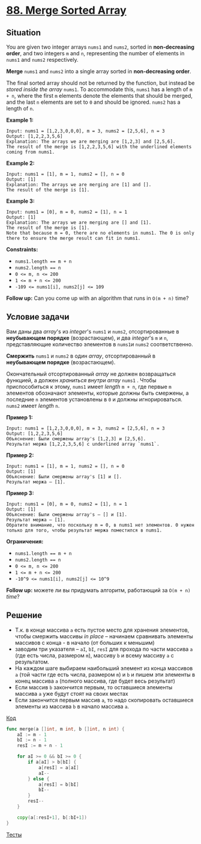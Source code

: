 # [88. Merge Sorted Array](https://leetcode.com/problems/merge-sorted-array/)

## Situation

You are given two integer arrays `nums1` and `nums2`, sorted in **non-decreasing order**, and two integers `m` and `n`, representing the number of elements in `nums1` and `nums2` respectively.

**Merge** `nums1` and `nums2` into a single array sorted in **non-decreasing order**.

The final sorted array should not be returned by the function, but instead be *stored inside the array* `nums1`. To accommodate this, `nums1` has a length of `m + n`, where the first `m` elements denote the elements that should be merged, and the last `n` elements are set to `0` and should be ignored. `nums2` has a length of `n`.

 

**Example 1:**

```
Input: nums1 = [1,2,3,0,0,0], m = 3, nums2 = [2,5,6], n = 3
Output: [1,2,2,3,5,6]
Explanation: The arrays we are merging are [1,2,3] and [2,5,6].
The result of the merge is [1,2,2,3,5,6] with the underlined elements coming from nums1.
```

**Example 2:**

```
Input: nums1 = [1], m = 1, nums2 = [], n = 0
Output: [1]
Explanation: The arrays we are merging are [1] and [].
The result of the merge is [1].
```

**Example 3:**

```
Input: nums1 = [0], m = 0, nums2 = [1], n = 1
Output: [1]
Explanation: The arrays we are merging are [] and [1].
The result of the merge is [1].
Note that because m = 0, there are no elements in nums1. The 0 is only there to ensure the merge result can fit in nums1.
```

 

**Constraints:**

- `nums1.length == m + n`
- `nums2.length == n`
- `0 <= m, n <= 200`
- `1 <= m + n <= 200`
- `-109 <= nums1[i], nums2[j] <= 109`

 

**Follow up:** Can you come up with an algorithm that runs in `O(m + n)` time?



## Условие задачи

Вам даны два *array*'s из *integer*'s `nums1` и `nums2`, отсортированные в **неубывающем порядке** (возрастающем), и два *integer*'s `m` и `n`, представляющие количество элементов в `nums1`и `nums2` соответственно.

**Смержить** `nums1` и `nums2` в один *array*, отсортированный в **неубывающем порядке** (возрастающем).

Окончательный отсортированный *array* не должен возвращаться функцией, а должен *храниться внутри array* `nums1` . Чтобы приспособиться к этому, `nums1` имеет *length* `m + n`, где первые `m` элементов обозначают элементы, которые должны быть смержены, а последние `n` элементов установлены в `0` и должны игнорироваться. `nums2` имеет *length* `n`.

 **Пример 1:**

```
Input: nums1 = [1,2,3,0,0,0], m = 3, nums2 = [2,5,6], n = 3
Output: [1,2,2,3,5,6]
Объяснение: Были смержены array's [1,2,3] и [2,5,6].
Результат мержа [1,2,2,3,5,6] с underlined array `nums1`.
```

**Пример 2:**

```
Input: nums1 = [1], m = 1, nums2 = [], n = 0
Output: [1]
Объяснение: Были смержены array's [1] и [].
Результат мержа – [1].
```

**Пример 3:**

```
Input: nums1 = [0], m = 0, nums2 = [1], n = 1
Output: [1]
Объяснение: Были смержены array's – [] и [1].
Результат мержа – [1].
Обратите внимание, что поскольку m = 0, в nums1 нет элементов. 0 нужен только для того, чтобы результат мержа поместился в nums1.
```

 

**Ограничения:**

- `nums1.length == m + n`
- `nums2.length == n`
- `0 <= m, n <= 200`
- `1 <= m + n <= 200`
- `-10^9 <= nums1[i], nums2[j] <= 10^9`

 

**Follow up:** можете ли вы придумать алгоритм, работающий за `O(m + n)` *time*?



## Решение

- Т.к. в  конце массива `a` есть пустое место для хранения элементов, чтобы смержить массивы *in place* – начинаем сравнивать элементы массивов с конца - в начало (от больших к меньшим)
- заводим три указателя – `aI`, `bI`, `resI` для прохода по части массива `a` (где есть числа, размером `m`), массиву `b` и всему массиву `a` с результатом.
- На каждом шаге выбираем наибольший элемент из конца массивов `a` (той части где есть числа, размером `m`) и `b` и пишем эти элементы в конец массива `a` (полного массива, где будет весь результат)
- Если массив `b` закончится первым, то оставшиеся элементы массива `a` уже будут стоят на своих местах
- Если закончится первым массив `a`, то надо скопировать оставшиеся элементы из массива `b` в начало массива `a`.

[Код](solution.go)

```go
func merge(a []int, m int, b []int, n int) {
	aI := m - 1
	bI := n - 1
	resI := m + n - 1

	for aI >= 0 && bI >= 0 {
		if a[aI] > b[bI] {
			a[resI] = a[aI]
			aI--
		} else {
			a[resI] = b[bI]
			bI--
		}
		resI--
	}

	copy(a[:resI+1], b[:bI+1])
}
```

[Тесты](solution_test.go)

